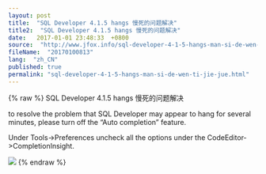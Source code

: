 ```yaml
---
layout: post
title:  "SQL Developer 4.1.5 hangs 慢死的问题解决"
title2:  "SQL Developer 4.1.5 hangs 慢死的问题解决"
date:   2017-01-01 23:48:33  +0800
source:  "http://www.jfox.info/sql-developer-4-1-5-hangs-man-si-de-wen-ti-jie-jue.html"
fileName:  "20170100813"
lang:  "zh_CN"
published: true
permalink: "sql-developer-4-1-5-hangs-man-si-de-wen-ti-jie-jue.html"
---
```

{% raw %}
SQL Developer 4.1.5 hangs 慢死的问题解决

to resolve the problem that SQL Developer may appear to hang for several minutes, please turn off the “Auto completion” feature.

Under Tools->Preferences uncheck all the options under the CodeEditor->CompletionInsight.

![](/wp-content/uploads/2017/01/586dc2708cb2c.png)
{% endraw %}
